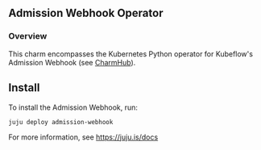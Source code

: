 ## Admission Webhook Operator

### Overview
This charm encompasses the Kubernetes Python operator for Kubeflow's Admission Webhook (see
[CharmHub](https://charmhub.io/?q=admission-webhook)).

## Install

To install the Admission Webhook, run:

    juju deploy admission-webhook

For more information, see https://juju.is/docs
